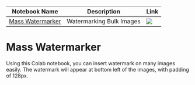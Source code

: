 | Notebook Name | Description | Link |
| --- | --- | --- |
| [Mass Watermarker](https://github.com/WZRP/mass-watermarker/blob/main/Mass-Watermarker.ipynb) | Watermarking Bulk Images | [![](https://img.shields.io/static/v1?message=Open%20in%20Colab&logo=googlecolab&labelColor=5c5c5c&color=0f80c1&label=%20&style=flat)](https://colab.research.google.com/github/WZRP/mass-watermarker/blob/main/Mass-Watermarker.ipynb) |

# Mass Watermarker
Using this Colab notebook, you can insert watermark on many images easily. The watermark will appear at bottom left of the images, with padding of 128px.
